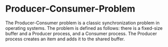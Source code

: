 # Producer-Consumer-Problem

The Producer-Consumer problem is a classic synchronization problem in operating systems. 
The problem is defined as follows: there is a fixed-size buffer and a Producer process, and a Consumer process. 
The Producer process creates an item and adds it to the shared buffer.


